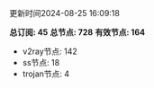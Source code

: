 更新时间2024-08-25 16:09:18

**总订阅: 45**
**总节点: 728**
**有效节点: 164**
- v2ray节点: 142
- ss节点: 18
- trojan节点: 4
